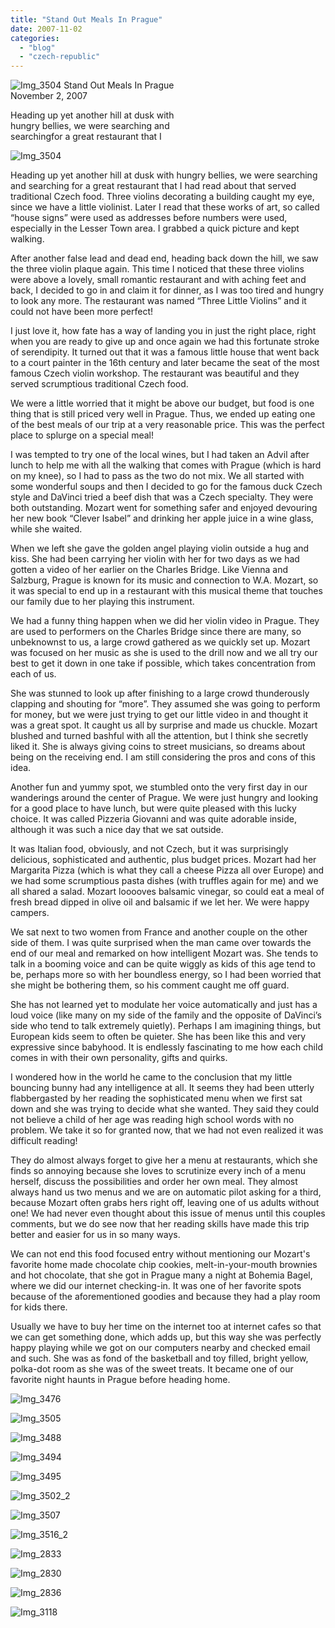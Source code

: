 ```yaml
---
title: "Stand Out Meals In Prague"
date: 2007-11-02
categories: 
  - "blog"
  - "czech-republic"
---
```


 ![Img_3504](https://pub-ac94b3f306b24c0dba4238943c97f2e1.r2.dev/photos/uncategorized/2008/04/06/img_3504.png) Stand Out Meals In Prague  
November 2, 2007

Heading up yet another hill at dusk with  
hungry bellies, we were searching and  
searchingfor a great restaurant that I

<!--more-->

![Img_3504](https://pub-ac94b3f306b24c0dba4238943c97f2e1.r2.dev/photos/uncategorized/2008/02/24/img_3504.png)

Heading up yet another hill at dusk with hungry bellies, we were searching and searching for a great restaurant that I had read about that served traditional Czech food. Three violins decorating a building caught my eye, since we have a little violinist. Later I read that these works of art, so called “house signs” were used as addresses before numbers were used, especially in the Lesser Town area. I grabbed a quick picture and kept walking.

After another false lead and dead end, heading back down the hill, we saw the three violin plaque again. This time I noticed that these three violins were above a lovely, small romantic restaurant and with aching feet and back, I decided to go in and claim it for dinner, as I was too tired and hungry to look any more. The restaurant was named “Three Little Violins” and it could not have been more perfect!

I just love it, how fate has a way of landing you in just the right place, right when you are ready to give up and once again we had this fortunate stroke of serendipity. It turned out that it was a famous little house that went back to a court painter in the 16th century and later became the seat of the most famous Czech violin workshop. The restaurant was beautiful and they served scrumptious traditional Czech food.

We were a little worried that it might be above our budget, but food is one thing that is still priced very well in Prague. Thus, we ended up eating one of the best meals of our trip at a very reasonable price. This was the perfect place to splurge on a special meal!

I was tempted to try one of the local wines, but I had taken an Advil after lunch to help me with all the walking that comes with Prague (which is hard on my knee), so I had to pass as the two do not mix. We all started with some wonderful soups and then I decided to go for the famous duck Czech style and DaVinci tried a beef dish that was a Czech specialty. They were both outstanding. Mozart went for something safer and enjoyed devouring her new book “Clever Isabel” and drinking her apple juice in a wine glass, while she waited.

When we left she gave the golden angel playing violin outside a hug and kiss. She had been carrying her violin with her for two days as we had gotten a video of her earlier on the Charles Bridge. Like Vienna and Salzburg, Prague is known for its music and connection to W.A. Mozart, so it was special to end up in a restaurant with this musical theme that touches our family due to her playing this instrument.

We had a funny thing happen when we did her violin video in Prague. They are used to performers on the Charles Bridge since there are many, so unbeknownst to us, a large crowd gathered as we quickly set up. Mozart was focused on her music as she is used to the drill now and we all try our best to get it down in one take if possible, which takes concentration from each of us.

She was stunned to look up after finishing to a large crowd thunderously clapping and shouting for “more”. They assumed she was going to perform for money, but we were just trying to get our little video in and thought it was a great spot. It caught us all by surprise and made us chuckle. Mozart blushed and turned bashful with all the attention, but I think she secretly liked it. She is always giving coins to street musicians, so dreams about being on the receiving end. I am still considering the pros and cons of this idea.

Another fun and yummy spot, we stumbled onto the very first day in our wanderings around the center of Prague. We were just hungry and looking for a good place to have lunch, but were quite pleased with this lucky choice. It was called Pizzeria Giovanni and was quite adorable inside, although it was such a nice day that we sat outside.

It was Italian food, obviously, and not Czech, but it was surprisingly delicious, sophisticated and authentic, plus budget prices. Mozart had her Margarita Pizza (which is what they call a cheese Pizza all over Europe) and we had some scrumptious pasta dishes (with truffles again for me) and we all shared a salad. Mozart looooves balsamic vinegar, so could eat a meal of fresh bread dipped in olive oil and balsamic if we let her. We were happy campers.

We sat next to two women from France and another couple on the other side of them. I was quite surprised when the man came over towards the end of our meal and remarked on how intelligent Mozart was. She tends to talk in a booming voice and can be quite wiggly as kids of this age tend to be, perhaps more so with her boundless energy, so I had been worried that she might be bothering them, so his comment caught me off guard.

She has not learned yet to modulate her voice automatically and just has a loud voice (like many on my side of the family and the opposite of DaVinci’s side who tend to talk extremely quietly). Perhaps I am imagining things, but European kids seem to often be quieter. She has been like this and very expressive since babyhood. It is endlessly fascinating to me how each child comes in with their own personality, gifts and quirks.

I wondered how in the world he came to the conclusion that my little bouncing bunny had any intelligence at all. It seems they had been utterly flabbergasted by her reading the sophisticated menu when we first sat down and she was trying to decide what she wanted. They said they could not believe a child of her age was reading high school words with no problem. We take it so for granted now, that we had not even realized it was difficult reading!

They do almost always forget to give her a menu at restaurants, which she finds so annoying because she loves to scrutinize every inch of a menu herself, discuss the possibilities and order her own meal. They almost always hand us two menus and we are on automatic pilot asking for a third, because Mozart often grabs hers right off, leaving one of us adults without one! We had never even thought about this issue of menus until this couples comments, but we do see now that her reading skills have made this trip better and easier for us in so many ways.

We can not end this food focused entry without mentioning our Mozart's favorite home made chocolate chip cookies, melt-in-your-mouth brownies and hot chocolate, that she got in Prague many a night at Bohemia Bagel, where we did our internet checking-in. It was one of her favorite spots because of the aforementioned goodies and because they had a play room for kids there.

Usually we have to buy her time on the internet too at internet cafes so that we can get something done, which adds up, but this way she was perfectly happy playing while we got on our computers nearby and checked email and such. She was as fond of the basketball and toy filled, bright yellow, polka-dot room as she was of the sweet treats. It became one of our favorite night haunts in Prague before heading home.

  

![Img_3476](https://pub-ac94b3f306b24c0dba4238943c97f2e1.r2.dev/photos/uncategorized/2008/02/24/img_3476.png)

![Img_3505](https://pub-ac94b3f306b24c0dba4238943c97f2e1.r2.dev/photos/uncategorized/2008/02/24/img_3505.png)

![Img_3488](https://pub-ac94b3f306b24c0dba4238943c97f2e1.r2.dev/photos/uncategorized/2008/02/24/img_3488.png)

![Img_3494](https://pub-ac94b3f306b24c0dba4238943c97f2e1.r2.dev/photos/uncategorized/2008/02/24/img_3494.png)

![Img_3495](https://pub-ac94b3f306b24c0dba4238943c97f2e1.r2.dev/photos/uncategorized/2008/02/24/img_3495.png)

![Img_3502_2](https://pub-ac94b3f306b24c0dba4238943c97f2e1.r2.dev/photos/uncategorized/2008/02/24/img_3502_2.png)

![Img_3507](https://pub-ac94b3f306b24c0dba4238943c97f2e1.r2.dev/photos/uncategorized/2008/02/24/img_3507.png)

![Img_3516_2](https://pub-ac94b3f306b24c0dba4238943c97f2e1.r2.dev/photos/uncategorized/2008/02/24/img_3516_2.png)

![Img_2833](https://pub-ac94b3f306b24c0dba4238943c97f2e1.r2.dev/photos/uncategorized/2008/02/24/img_2833.png)

![Img_2830](https://pub-ac94b3f306b24c0dba4238943c97f2e1.r2.dev/photos/uncategorized/2008/02/24/img_2830.png)

![Img_2836](https://pub-ac94b3f306b24c0dba4238943c97f2e1.r2.dev/photos/uncategorized/2008/02/24/img_2836.png)

![Img_3118](https://pub-ac94b3f306b24c0dba4238943c97f2e1.r2.dev/photos/uncategorized/2008/02/24/img_3118.png)
